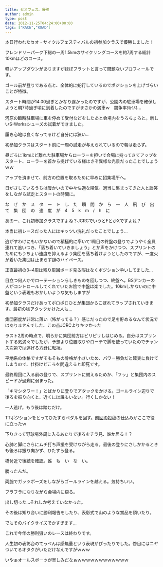 ```yaml
---
title: セオフェス、優勝
author: admin
type: post
date: 2012-11-25T04:24:00+00:00
tags: ["RACE","ROAD"]
---
```

本日行われたセオ・サイクルフェスティバルの初参加クラスで優勝しました！

フレンドリーパーク下総の一周1.5kmのサイクリングコースを約7周する総計10kmほどのコース。

軽いアップダウンがありますがほぼフラットと言って問題ないプロフィールです。

ゴール前が登りである点と、全体的に蛇行しているのでポジションを上げづらいことが特徴。

スタート時間が14:00過ぎとかなり遅かったのですが、公園内の駐車場を確保しようと朝7時過ぎ頃に到着したのですがまさかの満車ｗ　競争率ﾀｶｲﾉﾈ…

河原の臨時駐車場に車を停めて受付などをしたあと会場内をうろちょろと。新しいS-Worksシューズの試着ができました。

履き心地は良くなってるけど自分には狭い…

初参加クラスはスタート前に一周の試走が与えられているので朝は走らず。

昼ごろに1kmほど離れた駐車場からローラーを担いで会場に持ってきてアップをスタート、ローラーを首から提げている様はさぞ異様な光景だったことでしょうｗｗ

アップを済ませて、前方の位置を取るために早めに招集場所へ。

日がさしているうちは暖かいので中々快適な陽気。適当に集まってきた人と談笑をしながら試走とスタートの時間に。

な　ぜ　か　ス　タ　ー　ト　し　た　瞬　間　か　ら　一　人　飛　び　出　て　集　団　の　速　度　が　4　5　k　m　/　h　に

あのー、これ初参加クラスですよね？JCRCでいうとFとかXですよね？

本当に初レースだった人にはキッツい洗礼だったことでしょう…

逃がすわけにもいかないので積極的に牽いて1周目の終盤の登りでようやく全員連れて追いつき、「落ち着いていきましょう」とか声をかけつつ、スプリントのためにもうちょい速度を抑えるよう集団を落ち着けようとしたのですが、一度火が着いた集団は止まらず謎のハイペース。

正直最初の3~4周は残り周回ボード見る暇はなくポジション争いしてました…

目立つ何人かでローテーションらしきものを回しつつ、終盤へ。BSアンカーの人がコントロールしてくれていたお陰で中盤は楽でした。10kmしかないのに中盤という表現もおかしいような気もしますが

初参加クラスだけあってポロポロひとが集団からこぼれてラップされていきます。最初の猛アタックかけた人も…

集団密度が非常に薄い（怖がってる？）感じだったので足を貯めるなんて状況ではありませんでした、この点JCRCよりキツかった

ラスト2周の時点で、明らかに集団前方はピリピリしはじめる。自分はスプリントする気満々でしたが、予想より位置取りやローテで脚を使っていたのでチャンス次第では逃げる方針に転換。

平地系の体格ですがそもそもの骨格が小さいため、パワー勝負だと確実に負けてしまうので、仕掛けどころを間違えると即死です。

最終周回に入る前の登りで、スプリントに備えるためか、「フッ」と集団内のスピードが過剰に弱まった。

「キマシタワー！」とばかりに登りでアタックをかける。ゴールライン辺りで後ろを振り向くと、近くには誰もいない。行くしかない！

一人逃げ。もう後は踏むだけ。

TTポジションをとってひたすらペダルを回す。<a href="/2012/11/TTposition_on_road.html" target="_blank">前回の投稿</a>の仕込みがここで役に立ったｗ

下りきって野球場外周に入るあたりで後ろをチラ見、誰か居る！？

心肺と脚にさらにムチ打ち声援を受けながら走る。最後の登りにさしかかるときも後ろは振り向かず、ひたすら登る。

橋付近で後続を確認。誰　も　い　な　い。

勝ったんだ。

両腕でガッツポーズをしながらゴールラインを越える。気持ちいい。

フラフラになりながら会場内に戻る。

出し切った…それしか考えていなかった。

その後は知り合いに勝利報告をしたり、表彰式で山のような賞品を頂いたり。

でもそのバイクサイズでかすぎます…

これで今年の勝利狙いのレースは終わりです。

人生初の表彰台のてっぺんは感無量という表現がぴったりでした。傍目にはニヤついてるオタクがいただけなんですがｗｗｗ

いやぁオールスポーツが楽しみだなぁｗｗｗｗｗｗｗｗｗｗｗｗ

